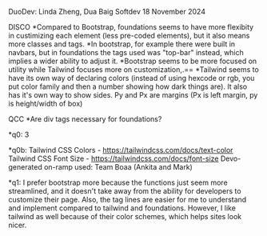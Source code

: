 DuoDev: Linda Zheng, Dua Baig
Softdev
18 November 2024

DISCO
    *Compared to Bootstrap, foundations seems to have more flexibity in custimizing each element (less pre-coded elements), but it also means more classes and tags.
        *In bootstrap, for example there were built in navbars, but in foundations the tags used was "top-bar" instead, which implies a wider ability to adjust it.
    *Bootstrap seems to be more focused on utility while Tailwind focuses more on customization,.==
    *Tailwind seems to have its own way of declaring colors (instead of using hexcode or rgb, you put color family and then a number showing how dark things are). It also has it's own way to show sides. Py and Px are margins (Px is left margin, py is height/width of box)

QCC
    *Are div tags necessary for foundations?

*q0: 3

*q0b:
Tailwind CSS Colors - https://tailwindcss.com/docs/text-color 
Tailwind CSS Font Size - https://tailwindcss.com/docs/font-size
Devo-generated on-ramp used: Team Boaa (Ankita and Mark)

*q1:
I prefer bootstrap more because the functions just seem more streamlined, and it doesn't take away from the ability for developers to customize their page. Also, the tag lines are easier for me to understand and implement compared to tailwind and foundations. However, I like tailwind as well because of their color schemes, which helps sites look nicer.

